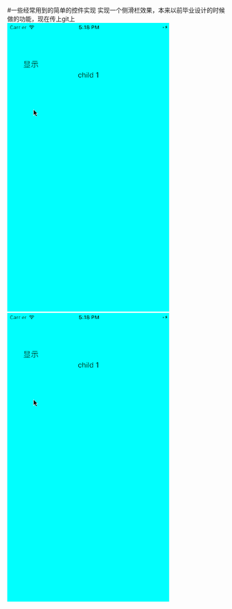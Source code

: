#一些经常用到的简单的控件实现
实现一个侧滑栏效果，本来以前毕业设计的时候做的功能，现在传上git上
![image](https://github.com/RogueAndy/ZSide-Swift/blob/master/ZSide-Swift/ZSide-Swift/Zside_1.gif) 
![image](https://github.com/RogueAndy/ZSide-Swift/blob/master/ZSide-Swift/ZSide-Swift/Zside.gif) 



